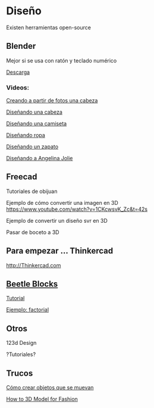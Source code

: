 # Diseño

Existen herramientas open-source

## Blender

Mejor si se usa con ratón y teclado numérico

[Descarga](https://www.blender.org/download/)



### Videos:

[Creando a partir de fotos una cabeza](https://www.youtube.com/watch?v=HODBe1adzUQ)

[Diseñando una cabeza](https://www.youtube.com/watch?v=pQVfissJSe4)

[Diseñando una camiseta](https://www.youtube.com/watch?v=Ih2EakutydA)

[Diseñando ropa](https://www.youtube.com/results?search_query=blender+design+clothes)

[Diseñando un zapato](https://www.youtube.com/watch?v=aV6AoxOkX8w)

[Diseñando a Angelina Jolie](https://www.youtube.com/watch?v=Vu6jdSaSVyo)

## Freecad

Tutoriales de obijuan


Ejemplo de cómo convertir una imagen en 3D
https://www.youtube.com/watch?v=1CKcwsvK_Zc&t=42s

Ejemplo de convertir un diseño svr en 3D

Pasar de boceto a 3D  

## Para empezar ... Thinkercad
http://Thinkercad.com


## [Beetle Blocks](http://beetleblocks.com)


[Tutorial](http://www.enlanubetic.com.es/2017/02/beetle-blocks.html#.WJcgrSHhCHv)

[Ejemplo: factorial ](http://beetleblocks.com/run/#present:Username=titi&ProjectName=001%2dnombre%2dfactorial)

## Otros

123d Design

?Tutoriales?


## Trucos

[Cómo crear objetos que se muevan](https://pinshape.com/blog/design-3d-printed-lego/?utm_source=mailchimp&utm_medium=newsletter&utm_campaign=170203newsletter)


[How to 3D Model for Fashion](https://www.instructables.com/id/How-to-3D-Model-for-Fashion-Design/)
